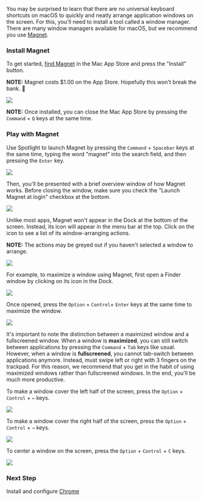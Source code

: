 You may be surprised to learn that there are no universal keyboard shortcuts on macOS to quickly and neatly arrange application windows on the screen. For this, you'll need to install a tool called a window manager. There are many window managers available for macOS, but we recommend you use [Magnet](http://magnet.crowdcafe.com/).

### Install Magnet

To get started, [find Magnet](https://itunes.apple.com/us/app/slack/id803453959?mt=12) in the Mac App Store and press the "Install" button.

**NOTE:** Magnet costs $1.00 on the App Store. Hopefully this won't break the bank. 🏦

![](https://students-gschool-production.s3.amazonaws.com/uploads/asset/file/436/Screen_Shot_2016-10-31_at_7.13.10_AM.png)

**NOTE:** Once installed, you can close the Mac App Store by pressing the `Command` + `Q` keys at the same time.

### Play with Magnet

Use Spotlight to launch Magnet by pressing the `Command` + `Spacebar` keys at the same time, typing the word "magnet" into the search field, and then pressing the `Enter` key.

![](https://students-gschool-production.s3.amazonaws.com/uploads/asset/file/440/Screen_Shot_2016-10-31_at_7.22.08_AM.png)

Then, you'll be presented with a brief overview window of how Magnet works. Before closing the window, make sure you check the "Launch Magnet at login" checkbox at the bottom.

![](https://students-gschool-production.s3.amazonaws.com/uploads/asset/file/438/Screen_Shot_2016-10-31_at_7.14.56_AM.png)

Unlike most apps, Magnet won't appear in the Dock at the bottom of the screen. Instead, its icon will appear in the menu bar at the top. Click on the icon to see a list of its window-arranging actions.

**NOTE:** The actions may be greyed out if you haven't selected a window to arrange.

![](https://students-gschool-production.s3.amazonaws.com/uploads/asset/file/441/Screen_Shot_2016-10-31_at_7.22.24_AM.png)

For example, to maximize a window using Magnet, first open a Finder window by clicking on its icon in the Dock.

![](https://students-gschool-production.s3.amazonaws.com/uploads/asset/file/442/Screen_Shot_2016-10-31_at_7.22.45_AM.png)

Once opened, press the `Option` + `Control`+ `Enter` keys at the same time to maximize the window.

![](https://students-gschool-production.s3.amazonaws.com/uploads/asset/file/443/Screen_Shot_2016-10-31_at_7.23.04_AM.png)

It's important to note the distinction between a maximized window and a  fullscreened window. When a window is **maximized**, you can still switch between applications by pressing the `Command` + `Tab` keys like usual. However, when a window is **fullscreened**, you cannot tab-switch between applications anymore. Instead, must swipe left or right with 3 fingers on the trackpad. For this reason, we recommend that you get in the habit of using maximized windows rather than fullscreened windows. In the end, you'll be much more productive.

To make a window cover the left half of the screen, press the `Option` + `Control` + `←` keys.

![](https://students-gschool-production.s3.amazonaws.com/uploads/asset/file/444/Screen_Shot_2016-10-31_at_7.23.13_AM.png)

To make a window cover the right half of the screen, press the `Option` + `Control` + `→` keys.

![](https://students-gschool-production.s3.amazonaws.com/uploads/asset/file/445/Screen_Shot_2016-10-31_at_7.23.22_AM.png)

To center a window on the screen, press the `Option` + `Control` + `C` keys.

![](https://students-gschool-production.s3.amazonaws.com/uploads/asset/file/446/Screen_Shot_2016-10-31_at_7.23.30_AM.png)

### Next Step

Install and configure [Chrome](Chrome.md)
